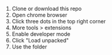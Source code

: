1. Clone or download this repo
2. Open chrome browser
3. Click three dots in the top right corner
4. More tools > extensions
5. Enable developer mode
6. Click "Load unpacked"
7. Use the folder

